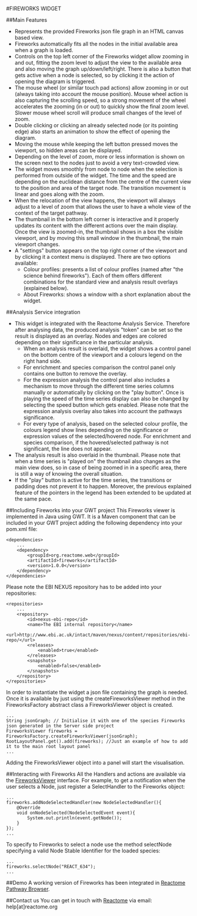 #FIREWORKS WIDGET

##Main Features
* Represents the provided Fireworks json file graph in an HTML canvas based view.
* Fireworks automatically fits all the nodes in the initial available area when a graph is loaded.
* Controls on the top left corner of the Fireworks widget allow zooming in and out, fitting the zoom level to adjust the view to the
  available area and also moving the graph up/down/left/right. There is also a button that gets active when a node is selected,
  so by clicking it the action of opening the diagram is triggered.
* The mouse wheel (or similar touch pad actions) allow zooming in or out (always taking into account the mouse position). Mouse wheel
  action is also capturing the scrolling speed, so a strong movement of the wheel accelerates the zooming (in or out) to quickly show
  the final zoom level. Slower mouse wheel scroll will produce small changes of the level of zoom.
* Double clicking or clicking an already selected node (or its pointing edge) also starts an animation to show the effect of opening
  the diagram.
* Moving the mouse while keeping the left button pressed moves the viewport, so hidden areas can be displayed.
* Depending on the level of zoom, more or less information is shown on the screen next to the nodes just to avoid a very text-crowded
  view.
* The widget moves smoothly from node to node when the selection is performed from outside of the widget. The time and the speed are
  depending on the euclidean distance from the centre of the current view to the position and area of the target node.
  The transition movement is linear and goes along with the zoom.
* When the relocation of the view happens, the viewport will always adjust to a level of zoom that allows the user to have a whole
  view of the context of the target pathway.
* The thumbnail in the bottom left corner is interactive and it properly updates its content with the different actions over the
  main display. Once the view is zoomed-in, the thumbnail shows in a box the visible viewport, and by moving this small window in
  the thumbnail, the main viewport changes.
* A "settings" button appears on the top right corner of the viewport and by clicking it a context menu is displayed. There are
  two options available:
    *  Colour profiles: presents a list of colour profiles (named after "the science behind fireworks"). Each of them offers different
       combinations for the standard view and analysis result overlays (explained below).
    *  About Fireworks: shows a window with a short explanation about the widget.

##Analysis Service integration
* This widget is integrated with the Reactome Analysis Service. Therefore after analysing data, the produced analysis "token" can be
  set so the result is displayed as an overlay. Nodes and edges are colored depending on their significance in the particular analysis.
    * When an analysis result is overlaid, the widget shows a control panel on the bottom centre of the viewport and a colours legend
      on the right hand side.
    * For enrichment and species comparison the control panel only contains one button to remove the overlay.
    * For the expression analysis the control panel also includes a mechanism to move through the different time series columns manually
      or automatically by clicking on the "play button". Once is playing the speed of the time series display can also be changed by
      selecting the speed button which gets enabled. Please note that the expression analysis overlay also takes into account the
      pathways significance.
    * For every type of analysis, based on the selected colour profile, the colours legend show lines depending on the significance or
      expression values of the selected/hovered node. For enrichment and species comparison, if the hovered/selected pathway is not
      significant, the line does not appear.
* The analysis result is also overlaid in the thumbnail. Please note that when a time series is "played on" the thumbnail also changes
  as the main view does, so in case of being zoomed in in a specific area, there is still a way of knowing the overall situation.
* If the "play" button is active for the time series, the transitions or padding does not prevent it to happen. Moreover, the previous
  explained feature of the pointers in the legend has been extended to be updated at the same pace.

##Including Fireworks into your GWT project
This Fireworks viewer is implemented in Java using GWT. It is a Maven component that can be included in your GWT project adding the
following dependency into your pom.xml file:

    <dependencies>
        ...
        <dependency>
            <groupId>org.reactome.web</groupId>
            <artifactId>fireworks</artifactId>
            <version>1.0.0</version>
        </dependency>
    </dependencies>

Please note the EBI NEXUS repository has to be added into your repositories:

    <repositories>
        ...
        <repository>
            <id>nexus-ebi-repo</id>
            <name>The EBI internal repository</name>
            <url>http://www.ebi.ac.uk/intact/maven/nexus/content/repositories/ebi-repo/</url>
            <releases>
                <enabled>true</enabled>
            </releases>
            <snapshots>
                <enabled>false</enabled>
            </snapshots>
        </repository>
    </repositories>

In order to instantiate the widget a json file containing the graph is needed. Once it is available by just using the
createFireworksViewer method in the FireworksFactory abstract class a FireworksViewer object is created.

    ...
    String jsonGraph; // Initialise it with one of the species Fireworks json generated in the Server side project
    FireworksViewer fireworks = FireworksFactory.createFireworksViewer(jsonGraph);
    RootLayoutPanel.get().add(fireworks); //Just an example of how to add it to the main root layout panel
    ...

Adding the FireworksViewer object into a panel will start the visualisation.

##Interacting with Fireworks
All the Handlers and actions are available via the [FireworksViewer](src/main/java/org/reactome/web/fireworks/client/FireworksViewer.java)
interface. For example, to get a notification when the user selects a Node, just register a SelectHandler to the Fireworks object:

    ...
    fireworks.addNodeSelectedHandler(new NodeSelectedHandler(){
        @Override
        void onNodeSelected(NodeSelectedEvent event){
            System.out.println(event.getNode());
        }
    });
    ...

To specify to Fireworks to select a node use the method selectNode specifying a valid Node Stable Identifier for the loaded species:

    ...
    fireworks.selectNode("REACT_634");
    ...

##Demo
A working version of Fireworks has been integrated in [Reactome Pathway Browser](http://www.reactome.org/PathwayBrowser/).

##Contact us
You can get in touch with [Reactome](http://www.reactome.org) via email: help[at]reactome.org